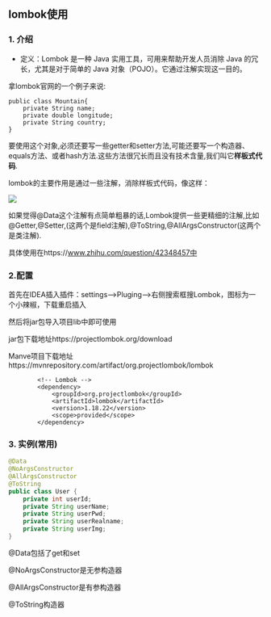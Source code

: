 ## lombok使用

### 1. 介绍

- 定义：Lombok 是一种 Java 实用工具，可用来帮助开发人员消除 Java 的冗长，尤其是对于简单的 Java 对象（POJO）。它通过注解实现这一目的。



拿lombok官网的一个例子来说:

```
public class Mountain{
    private String name;
    private double longitude;
    private String country;
}
```



要使用这个对象,必须还要写一些getter和setter方法,可能还要写一个构造器、equals方法、或者hash方法.这些方法很冗长而且没有技术含量,我们叫它**样板式代码**.

lombok的主要作用是通过一些注解，消除样板式代码，像这样：

![](D:\A-学习资料\SSM\img\a2bed7a1f670361d93f1c51208d200fe_r.png)

如果觉得@Data这个注解有点简单粗暴的话,Lombok提供一些更精细的注解,比如@Getter,@Setter,(这两个是field注解),@ToString,@AllArgsConstructor(这两个是类注解).

具体使用在https://www.zhihu.com/question/42348457中

### 2.配置

首先在IDEA插入插件：settings-->Pluging-->右侧搜索框搜Lombok，图标为一个小辣椒，下载重启插入

然后将jar包导入项目lib中即可使用

jar包下载地址https://projectlombok.org/download

Manve项目下载地址https://mvnrepository.com/artifact/org.projectlombok/lombok

```
		<!-- Lombok -->
        <dependency>
            <groupId>org.projectlombok</groupId>
            <artifactId>lombok</artifactId>
            <version>1.18.22</version>
            <scope>provided</scope>
        </dependency>
```

### 3. 实例(常用)

````java
@Data
@NoArgsConstructor
@AllArgsConstructor
@ToString
public class User {
    private int userId;
    private String userName;
    private String userPwd;
    private String userRealname;
    private String userImg;
}
````

@Data包括了get和set

@NoArgsConstructor是无参构造器

@AllArgsConstructor是有参构造器

@ToString构造器